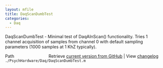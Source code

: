 ```yaml
---
layout: mfile
title: DaqScanDumbTest
categories:
  - Daq
---
```


DaqScanDumbTest \- Minimal test of DaqAInScan\(\) functionality.
Tries 1 channel acquisition of samples from channel 0 with
default sampling parameters \(1000 samples at 1 KhZ typically\).


<div class="code_header" style="text-align:right;">
  <span style="float:left;">Path&nbsp;&nbsp;</span> <span class="counter">Retrieve <a href=
  "https://raw.github.com/Psychtoolbox-3/Psychtoolbox-3/beta/./PsychHardware/Daq/DaqScanDumbTest.m">current version from GitHub</a> | View <a href=
  "https://github.com/Psychtoolbox-3/Psychtoolbox-3/commits/beta/./PsychHardware/Daq/DaqScanDumbTest.m">changelog</a></span>
</div>
<div class="code">
  <code>./PsychHardware/Daq/DaqScanDumbTest.m</code>
</div>
